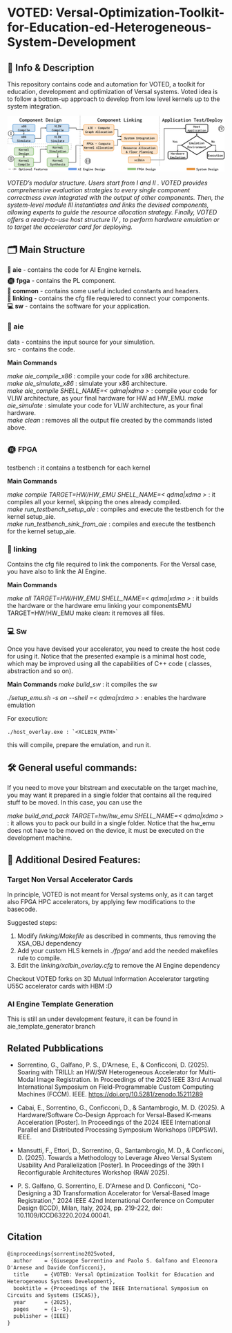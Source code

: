# VOTED: Versal-Optimization-Toolkit-for-Education-ed-Heterogeneous-System-Development
## 🎯 Info & Description
This repository contains code and automation for VOTED, a toolkit for education, development and optimization of Versal systems. 
Voted idea is to follow a bottom-up approach to develop from low level kernels up to the system integration. 

<img src="images/votedflow.svg" alt="VOTED’s modular structure. Users start from I and II . VOTED provides comprehensive evaluation strategies to
every single component correctness even integrated with the output of other components. Then, the system-level module III
instantiates and links the devised components, allowing experts to guide the resource allocation strategy. Finally, VOTED offers
a ready-to-use host structure IV , to perform hardware emulation or to target the accelerator card for deploying.">

_VOTED’s modular structure. Users start from I and II . VOTED provides comprehensive evaluation strategies to
every single component correctness even integrated with the output of other components. Then, the system-level module III
instantiates and links the devised components, allowing experts to guide the resource allocation strategy. Finally, VOTED offers
a ready-to-use host structure IV , to perform hardware emulation or to target the accelerator card for deploying._


## 🗂️ Main Structure

**🧠 aie** - contains the code for AI Engine kernels.  
**𒁈 fpga** - contains the PL component.  
**📁 common** - contains some useful included constants and headers.  
**🔗 linking** - contains the cfg file requiered to connect your components.  
**💻 sw** - contains the software for your application.  

### 🧠 aie
data - contains the input source for your simulation.  
src - contains the code.  

**Main Commands**

_make aie_compile_x86_ : compile your code for x86 architecture.  
_make aie_simulate_x86_ : simulate your x86 architecture.  
_make aie_compile SHELL_NAME=< qdma|xdma >_ : compile your code for VLIW architecture, as your final hardware for HW ad HW_EMU. 
_make aie_simulate_ : simulate your code for VLIW architecture, as your final hardware.  
_make clean_ : removes all the output file created by the commands listed above.  

### 𒁈 FPGA

testbench : it contains a testbench for each kernel

**Main Commands**

_make compile TARGET=HW/HW_EMU_ _SHELL_NAME=< qdma|xdma >_ : it compiles all your kernel, skipping the ones already compiled.  
_make run_testbench_setup_aie_ : compiles and execute the testbench for the kernel setup_aie.  
_make run_testbench_sink_from_aie_ : compiles and execute the testbench for the kernel setup_aie.  

### 🔗 linking

Contains the cfg file required to link the components. For the Versal case, you have also to link the AI Engine.

**Main Commands**

_make all TARGET=HW/HW_EMU SHELL_NAME=< qdma|xdma >_  : it builds the hardware or the hardware emu linking your componentsEMU TARGET=HW/HW_EMU
make clean: it removes all files.

### 💻 Sw

Once you have devised your accelerator, you need to create the host code for using it. Notice that the presented example is a minimal host code, which may be improved using all the capabilities of C++ code ( classes, abstraction and so on).

**Main Commands**
_make build_sw_ : it compiles the sw

_./setup_emu.sh -s on --shell =< qdma|xdma >_ : enables the hardware emulation

For execution: 

```
./host_overlay.exe : `<XCLBIN_PATH>` 
```

this will compile, prepare the emulation, and run it.


## 🛠️ General useful commands:
If you need to move your bitstream and executable on the target machine, you may want it prepared in a single folder that contains all the required stuff to be moved. In this case, you can use the

_make build_and_pack TARGET=hw/hw_emu SHELL_NAME=< qdma|xdma >_ :  it allows you to pack our build in a single folder. Notice that the hw_emu does not have to be moved on the device, it must be executed on the development machine.

## 🚀 Additional Desired Features:

### Target Non Versal Accelerator Cards
In principle, VOTED is not meant for Versal systems only, as it can target also FPGA HPC accelerators, by applying few modifications to the basecode. 

Suggested steps: 
1. Modify _linking/Makefile_ as described in comments, thus removing the XSA_OBJ dependency
2. Add your custom HLS kernels in _./fpga/_ and add the needed makefiles rule to compile. 
3. Edit the _linking/xclbin_overlay.cfg_ to remove the AI Engine dependency

Checkout VOTED forks on 3D Mutual Information Accelerator targeting U55C accelerator cards with HBM :D 

### AI Engine Template Generation
This is still an under development feature, it can be found in aie_template_generator branch

## Related Pubblications

- Sorrentino, G., Galfano, P. S., D'Arnese, E., & Conficconi, D. (2025). Soaring with TRILLI: an HW/SW Heterogeneous Accelerator for Multi-Modal Image Registration. In Proceedings of the 2025 IEEE 33rd Annual International Symposium on Field-Programmable Custom Computing Machines (FCCM). IEEE. https://doi.org/10.5281/zenodo.15211289

- Cabai, E., Sorrentino, G., Conficconi, D., & Santambrogio, M. D. (2025). A Hardware/Software Co-Design Approach for Versal-Based K-means Acceleration [Poster]. In Proceedings of the 2024 IEEE International Parallel and Distributed Processing Symposium Workshops (IPDPSW). IEEE.

- Mansutti, F., Ettori, D., Sorrentino, G., Santambrogio, M. D., & Conficconi, D. (2025). Towards a Methodology to Leverage Alveo Versal System Usability And Parallelization [Poster]. In Proceedings of the 39th I Reconfigurable Architectures Workshop (RAW 2025).

- P. S. Galfano, G. Sorrentino, E. D'Arnese and D. Conficconi, "Co-Designing a 3D Transformation Accelerator for Versal-Based Image Registration," 2024 IEEE 42nd International Conference on Computer Design (ICCD), Milan, Italy, 2024, pp. 219-222, doi: 10.1109/ICCD63220.2024.00041.

## Citation
```
@inproceedings{sorrentino2025voted,
  author    = {Giuseppe Sorrentino and Paolo S. Galfano and Eleonora D'Arnese and Davide Conficconi},
  title     = {VOTED: Versal Optimization Toolkit for Education and Heterogeneous Systems Development},
  booktitle = {Proceedings of the IEEE International Symposium on Circuits and Systems (ISCAS)},
  year      = {2025},
  pages     = {1--5},
  publisher = {IEEE}
}
```
